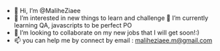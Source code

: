 - 👋 Hi, I’m @MaliheZiaee
- 👀 I’m interested in new things to learn and challenge
🌱 I’m currently learning  QA, javascripts to be perfect PO
- 💞️ I’m looking to collaborate on my new jobs that I will get soon!:)
- 📫 you can help me by connect by email : maliheziaee.m@gmail.com

<!---
MaliheZiaee/MaliheZiaee is a ✨ special ✨ repository because its `README.md` (this file) appears on your GitHub profile.
You can click the Preview link to take a look at your changes.
--->
